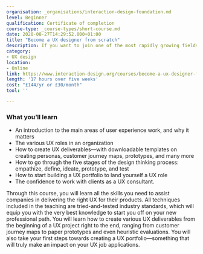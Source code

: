 ```yaml
---
organisation: _organisations/interaction-design-foundation.md
level: Beginner
qualification: Certificate of completion
course-type: _course-types/short-course.md
date: 2020-08-27T14:29:52.000+01:00
title: "Become a UX designer from scratch"
description: If you want to join one of the most rapidly growing fields in design, then look no further – this course will show you how to embark on a new career in UX design.
category:
- UX design
location:
- Online
link: https://www.interaction-design.org/courses/become-a-ux-designer-from-scratch
length: '17 hours over five weeks'
cost: "£144/yr or £30/month"
tool: ''

---
```

### What you’ll learn

* An introduction to the main areas of user experience work, and why it matters
* The various UX roles in an organization
* How to create UX deliverables—with downloadable templates on creating personas, customer journey maps, prototypes, and many more
* How to go through the five stages of the design thinking process: empathize, define, ideate, prototype, and test
* How to start building a UX portfolio to land yourself a UX role
* The confidence to work with clients as a UX consultant.

Through this course, you will learn all the skills you need to assist companies in delivering the right UX for their products. All techniques included in the teaching are tried-and-tested industry standards, which will equip you with the very best knowledge to start you off on your new professional path. You will learn how to create various UX deliverables from the beginning of a UX project right to the end, ranging from customer journey maps to paper prototypes and even heuristic evaluations. You will also take your first steps towards creating a UX portfolio—something that will truly make an impact on your UX job applications.